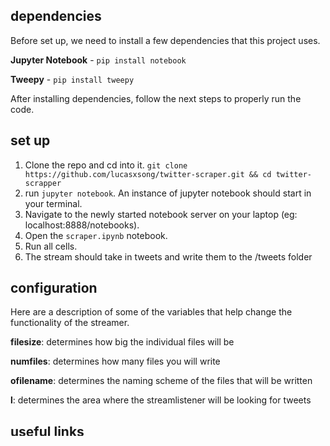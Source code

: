 ## dependencies

Before set up, we need to install a few dependencies that this project uses.

**Jupyter Notebook** - `pip install notebook`

**Tweepy** - `pip install tweepy`

After installing dependencies, follow the next steps to properly run the code.

## set up
 
1. Clone the repo and cd into it. `git clone https://github.com/lucasxsong/twitter-scraper.git && cd twitter-scrapper`
2. run `jupyter notebook`. An instance of jupyter notebook should start in your terminal.
3. Navigate to the newly started notebook server on your laptop (eg: localhost:8888/notebooks).
4. Open the `scraper.ipynb` notebook.
5. Run all cells.
6. The stream should take in tweets and write them to the /tweets folder

## configuration

Here are a description of some of the variables that help change the functionality of the streamer. 

**filesize**: determines how big the individual files will be

**numfiles**: determines how many files you will write 

**ofilename**: determines the naming scheme of the files that will be written

**l**: determines the area where the streamlistener will be looking for tweets

## useful links 

- [hiding api keys](https://towardsdatascience.com/how-to-hide-your-api-keys-in-python-fb2e1a61b0a0)



## Available APIs For Use

Erik: 

    API key:
    AWNw8Ante1PdYZNW8EpScYoit

    API secret key:
    VX5vZ9GbCNPF677YJL5IhcjjE4ND0NcXmXjpou4mjqfKBUYtKf

    Access token:
    2842012114-JFEgl6EeEELhnPI3fs8XmmVPCw35IKE0u5nFced

    Access token secret:
    bZwLTNDAfvtYYhPhDuJl5prY61sTo6XWGk8ZNT5FLgrvy
    
Kiet: ** Kiet **
    
    API keys = 14t5dj2XpJntlmUJSaSosD1AH
    API secret key = zkWoqA6xp02hg1IeNUwL2AKASYEb6p2gGkGfOPDrPNbJRInP9L
    
    Access Token = 2462026471-CN6KCwnwfWQ08xkhh1he4kdFnXvZeGAagQf3rDJ
    Access Token Secret = TrgSehJEMMCGwp48aIoAkOsQ57h8LLJoqsxlnQG8cRVNM

Nick: 
```
consumer_key = "a4r4DVL2wiu7r5mUE1iFY4mRI"
consumer_secret = "PWscHlly5NMRUlsuPd6bKtzXNipfxAoDQPJDijX2wlNCwgOPGw"
access_token = "958937785791991808-UkIpG4Kqmzag9fRQat2VFOVBIykPbya"
access_token_secret = "hg7VSVaGGtHyhWAUTnY37GyZe5l2g3QPOxjLfDNSSejY8"
```

## Using the Title Scraper

### tl;dr

Get into your tweet directory (`os.chdir`). Change output directory (`odir`). Make sure your tweet files end in a complete tweet.

### Preprocessing

**IMPORTANT** Make sure that all the files that will be scraping from are complete. The last tweet should have have successfully written, closing with something like `"symbols": []}}]}`. If the last tweet in a file is not complete, delete it. Otherwise, we will not be able to read the file in as a json.


 ```
 {"tweet": [{"created_at": "Thu Apr 30 04:30:44 +0000 2020", "text": "@Doiran3 But the unemployment checks are juicy", "user": 
 {"id": 389945480, "id_str": "389945480", "name": "Hawks\u2615\ufe0f\ud83d\udd1bTTV", "screen_name": "TheAdamHawk", 
 "location": "Pitt\u2708\ufe0fLA / Subscribe \u2b07\ufe0f", "url": "https://www.youtube.com/nerdybit?sub_confirmation=1", 
 "description": "I'm an Idea Guy. Internet Personality. Coffee Addict. \ud83d\udc31 Cant Sleep? Get In here http://twitch.tv
 /theadamhawk \ud83d\udc31 @MLC_Gaming_", "translator_type": "none", "protected": false, "verified
 ```

an example of a non complete tweet, delete.

If this is the first time running the code on the kernel, change the `os.chdir("tweets")` to the directory that you will be converting tweets from. If you are not sure that you are in the right directory, comment out the `for f in files` for loop, and call `print(directory)` to print you roworking directory.

Once you are in the right directory, changing your output directory (`odir`) to the directory that you will be writing to. Take care not to overwrite someone else's converted tweets.

### Processing

When you run the scraper, it will display messages occasionally to show the status of the scraper. An explanation of a few common messages follow:

`Request timed out`: Request to the webserver pointed to by the URL did not succeed in 1.5s. We will just return the title of the page as null ("")

`Exception: ...`: Some other miscellaneous exception happened while pinging for a response. 

`Formatting {file}.txt...`: If you notice that the program is stuck on this line for a while, check your file. If the file has a bunch of errant commas, this is because the formatting tool was repeately called as it could not be read as json. In this case, replace the comma'd file with the original one from Github, and check that the last line of the file is complete.

